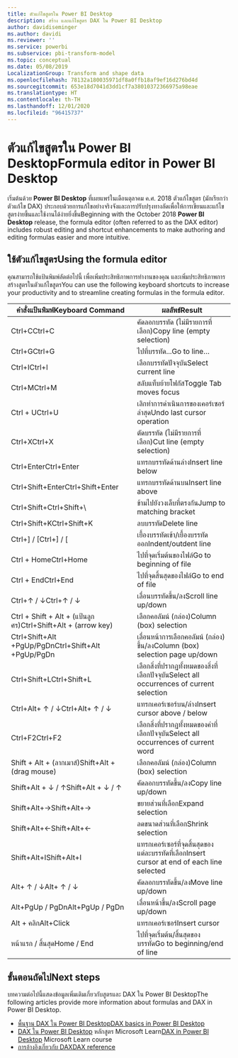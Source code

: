 ```yaml
---
title: ตัวแก้ไขสูตรใน Power BI Desktop
description: สร้าง และแก้ไขสูตร DAX ใน Power BI Desktop
author: davidiseminger
ms.author: davidi
ms.reviewer: ''
ms.service: powerbi
ms.subservice: pbi-transform-model
ms.topic: conceptual
ms.date: 05/08/2019
LocalizationGroup: Transform and shape data
ms.openlocfilehash: 78132a180035971df8a0ffb18af9ef16d276bd4d
ms.sourcegitcommit: 653e18d7041d3dd1cf7a38010372366975a98eae
ms.translationtype: HT
ms.contentlocale: th-TH
ms.lasthandoff: 12/01/2020
ms.locfileid: "96415737"
---
```

# <a name="formula-editor-in-power-bi-desktop"></a><span data-ttu-id="942b5-103">ตัวแก้ไขสูตรใน Power BI Desktop</span><span class="sxs-lookup"><span data-stu-id="942b5-103">Formula editor in Power BI Desktop</span></span>

<span data-ttu-id="942b5-104">เริ่มต้นด้วย **Power BI Desktop** ที่เผยแพร่ในเดือนตุลาคม ค.ศ. 2018 ตัวแก้ไขสูตร (มักเรียกว่าตัวแก้ไข DAX) ประกอบด้วยการแก้ไขอย่างจริงจังและการปรับปรุงทางลัดเพื่อให้การเขียนและแก้ไขสูตรง่ายขึ้นและใช้งานได้ง่ายยิ่งขึ้น</span><span class="sxs-lookup"><span data-stu-id="942b5-104">Beginning with the October 2018 **Power BI Desktop** release, the formula editor (often referred to as the DAX editor) includes robust editing and shortcut enhancements to make authoring and editing formulas easier and more intuitive.</span></span> 

## <a name="using-the-formula-editor"></a><span data-ttu-id="942b5-105">ใช้ตัวแก้ไขสูตร</span><span class="sxs-lookup"><span data-stu-id="942b5-105">Using the formula editor</span></span>

<span data-ttu-id="942b5-106">คุณสามารถใช้แป้นพิมพ์ลัดต่อไปนี้ เพื่อเพิ่มประสิทธิภาพการทำงานของคุณ และเพิ่มประสิทธิภาพการสร้างสูตรในตัวแก้ไขสูตร</span><span class="sxs-lookup"><span data-stu-id="942b5-106">You can use the following keyboard shortcuts to increase your productivity and to streamline creating formulas in the formula editor.</span></span>


|<span data-ttu-id="942b5-107">คำสั่งแป้นพิมพ์</span><span class="sxs-lookup"><span data-stu-id="942b5-107">Keyboard Command</span></span>  |<span data-ttu-id="942b5-108">ผลลัพธ์</span><span class="sxs-lookup"><span data-stu-id="942b5-108">Result</span></span>  |
|---------|---------|
|<span data-ttu-id="942b5-109">Ctrl+C</span><span class="sxs-lookup"><span data-stu-id="942b5-109">Ctrl+C</span></span>  | <span data-ttu-id="942b5-110">คัดลอกบรรทัด (ไม่มีรายการที่เลือก)</span><span class="sxs-lookup"><span data-stu-id="942b5-110">Copy line (empty selection)</span></span> |
|<span data-ttu-id="942b5-111">Ctrl+G</span><span class="sxs-lookup"><span data-stu-id="942b5-111">Ctrl+G</span></span>  |<span data-ttu-id="942b5-112">ไปที่บรรทัด...</span><span class="sxs-lookup"><span data-stu-id="942b5-112">Go to line…</span></span> |
|<span data-ttu-id="942b5-113">Ctrl+I</span><span class="sxs-lookup"><span data-stu-id="942b5-113">Ctrl+I</span></span>  |<span data-ttu-id="942b5-114">เลือกบรรทัดปัจจุบัน</span><span class="sxs-lookup"><span data-stu-id="942b5-114">Select current line</span></span>  |
|<span data-ttu-id="942b5-115">Ctrl+M</span><span class="sxs-lookup"><span data-stu-id="942b5-115">Ctrl+M</span></span>  |<span data-ttu-id="942b5-116">สลับแท็บย้ายโฟกัส</span><span class="sxs-lookup"><span data-stu-id="942b5-116">Toggle Tab moves focus</span></span> |
|<span data-ttu-id="942b5-117">Ctrl + U</span><span class="sxs-lookup"><span data-stu-id="942b5-117">Ctrl+U</span></span>  |<span data-ttu-id="942b5-118">เลิกทำการดำเนินการของเคอร์เซอร์ล่าสุด</span><span class="sxs-lookup"><span data-stu-id="942b5-118">Undo last cursor operation</span></span>  |
|<span data-ttu-id="942b5-119">Ctrl+X</span><span class="sxs-lookup"><span data-stu-id="942b5-119">Ctrl+X</span></span>   | <span data-ttu-id="942b5-120">ตัดบรรทัด (ไม่มีรายการที่เลือก)</span><span class="sxs-lookup"><span data-stu-id="942b5-120">Cut line (empty selection)</span></span> |
|<span data-ttu-id="942b5-121">Ctrl+Enter</span><span class="sxs-lookup"><span data-stu-id="942b5-121">Ctrl+Enter</span></span>  |<span data-ttu-id="942b5-122">แทรกบรรทัดด้านล่าง</span><span class="sxs-lookup"><span data-stu-id="942b5-122">Insert line below</span></span>  |
|<span data-ttu-id="942b5-123">Ctrl+Shift+Enter</span><span class="sxs-lookup"><span data-stu-id="942b5-123">Ctrl+Shift+Enter</span></span>  |<span data-ttu-id="942b5-124">แทรกบรรทัดด้านบน</span><span class="sxs-lookup"><span data-stu-id="942b5-124">Insert line above</span></span>  |
|<span data-ttu-id="942b5-125">Ctrl+Shift+</span><span class="sxs-lookup"><span data-stu-id="942b5-125">Ctrl+Shift+</span></span>\  |<span data-ttu-id="942b5-126">ข้ามไปยังวงเล็บที่ตรงกัน</span><span class="sxs-lookup"><span data-stu-id="942b5-126">Jump to matching bracket</span></span>  |
|<span data-ttu-id="942b5-127">Ctrl+Shift+K</span><span class="sxs-lookup"><span data-stu-id="942b5-127">Ctrl+Shift+K</span></span>  |<span data-ttu-id="942b5-128">ลบบรรทัด</span><span class="sxs-lookup"><span data-stu-id="942b5-128">Delete line</span></span>  |
|<span data-ttu-id="942b5-129">Ctrl+] / [</span><span class="sxs-lookup"><span data-stu-id="942b5-129">Ctrl+] / [</span></span>  |<span data-ttu-id="942b5-130">เยื้องบรรทัดเข้า/เยื้องบรรทัดออก</span><span class="sxs-lookup"><span data-stu-id="942b5-130">Indent/outdent line</span></span>  |
|<span data-ttu-id="942b5-131">Ctrl + Home</span><span class="sxs-lookup"><span data-stu-id="942b5-131">Ctrl+Home</span></span>  |<span data-ttu-id="942b5-132">ไปที่จุดเริ่มต้นของไฟล์</span><span class="sxs-lookup"><span data-stu-id="942b5-132">Go to beginning of file</span></span>  |
|<span data-ttu-id="942b5-133">Ctrl + End</span><span class="sxs-lookup"><span data-stu-id="942b5-133">Ctrl+End</span></span>  |<span data-ttu-id="942b5-134">ไปที่จุดสิ้นสุดของไฟล์</span><span class="sxs-lookup"><span data-stu-id="942b5-134">Go to end of file</span></span>  |
|<span data-ttu-id="942b5-135">Ctrl+↑ / ↓</span><span class="sxs-lookup"><span data-stu-id="942b5-135">Ctrl+↑ / ↓</span></span>   |<span data-ttu-id="942b5-136">เลื่อนบรรทัดขึ้น/ลง</span><span class="sxs-lookup"><span data-stu-id="942b5-136">Scroll line up/down</span></span>  |
|<span data-ttu-id="942b5-137">Ctrl + Shift + Alt + (แป้นลูกศร)</span><span class="sxs-lookup"><span data-stu-id="942b5-137">Ctrl+Shift+Alt + (arrow key)</span></span>  |<span data-ttu-id="942b5-138">เลือกคอลัมน์ (กล่อง)</span><span class="sxs-lookup"><span data-stu-id="942b5-138">Column (box) selection</span></span>  |
|<span data-ttu-id="942b5-139">Ctrl+Shift+Alt +PgUp/PgDn</span><span class="sxs-lookup"><span data-stu-id="942b5-139">Ctrl+Shift+Alt +PgUp/PgDn</span></span>  |<span data-ttu-id="942b5-140">เลื่อนหน้าการเลือกคอลัมน์ (กล่อง) ขึ้น/ลง</span><span class="sxs-lookup"><span data-stu-id="942b5-140">Column (box) selection page up/down</span></span> |
|<span data-ttu-id="942b5-141">Ctrl+Shift+L</span><span class="sxs-lookup"><span data-stu-id="942b5-141">Ctrl+Shift+L</span></span>  |<span data-ttu-id="942b5-142">เลือกสิ่งที่ปรากฏทั้งหมดของสิ่งที่เลือกปัจจุบัน</span><span class="sxs-lookup"><span data-stu-id="942b5-142">Select all occurrences of current selection</span></span> |
|<span data-ttu-id="942b5-143">Ctrl+Alt+ ↑ / ↓</span><span class="sxs-lookup"><span data-stu-id="942b5-143">Ctrl+Alt+ ↑ / ↓</span></span>  |<span data-ttu-id="942b5-144">แทรกเคอร์เซอร์บน/ล่าง</span><span class="sxs-lookup"><span data-stu-id="942b5-144">Insert cursor above / below</span></span>  |
|<span data-ttu-id="942b5-145">Ctrl+F2</span><span class="sxs-lookup"><span data-stu-id="942b5-145">Ctrl+F2</span></span>  |<span data-ttu-id="942b5-146">เลือกสิ่งที่ปรากฏทั้งหมดของคำที่เลือกปัจจุบัน</span><span class="sxs-lookup"><span data-stu-id="942b5-146">Select all occurrences of current word</span></span> | 
|<span data-ttu-id="942b5-147">Shift + Alt + (ลากเมาส์)</span><span class="sxs-lookup"><span data-stu-id="942b5-147">Shift+Alt + (drag mouse)</span></span> |<span data-ttu-id="942b5-148">เลือกคอลัมน์ (กล่อง)</span><span class="sxs-lookup"><span data-stu-id="942b5-148">Column (box) selection</span></span>  |
|<span data-ttu-id="942b5-149">Shift+Alt + ↓ / ↑</span><span class="sxs-lookup"><span data-stu-id="942b5-149">Shift+Alt + ↓ / ↑</span></span>  |<span data-ttu-id="942b5-150">คัดลอกบรรทัดขึ้น/ลง</span><span class="sxs-lookup"><span data-stu-id="942b5-150">Copy line up/down</span></span>  |
|<span data-ttu-id="942b5-151">Shift+Alt+→</span><span class="sxs-lookup"><span data-stu-id="942b5-151">Shift+Alt+→</span></span>  |<span data-ttu-id="942b5-152">ขยายส่วนที่เลือก</span><span class="sxs-lookup"><span data-stu-id="942b5-152">Expand selection</span></span>  |
|<span data-ttu-id="942b5-153">Shift+Alt+←</span><span class="sxs-lookup"><span data-stu-id="942b5-153">Shift+Alt+←</span></span>  |<span data-ttu-id="942b5-154">ลดขนาดส่วนที่เลือก</span><span class="sxs-lookup"><span data-stu-id="942b5-154">Shrink selection</span></span> |
|<span data-ttu-id="942b5-155">Shift+Alt+I</span><span class="sxs-lookup"><span data-stu-id="942b5-155">Shift+Alt+I</span></span>  |<span data-ttu-id="942b5-156">แทรกเคอร์เซอร์ที่จุดสิ้นสุดของแต่ละบรรทัดที่เลือก</span><span class="sxs-lookup"><span data-stu-id="942b5-156">Insert cursor at end of each line selected</span></span> |
|<span data-ttu-id="942b5-157">Alt+ ↑ / ↓</span><span class="sxs-lookup"><span data-stu-id="942b5-157">Alt+ ↑ / ↓</span></span>  | <span data-ttu-id="942b5-158">คัดลอกบรรทัดขึ้น/ลง</span><span class="sxs-lookup"><span data-stu-id="942b5-158">Move line up/down</span></span> |
|<span data-ttu-id="942b5-159">Alt+PgUp / PgDn</span><span class="sxs-lookup"><span data-stu-id="942b5-159">Alt+PgUp / PgDn</span></span>  |<span data-ttu-id="942b5-160">เลื่อนหน้าขึ้น/ลง</span><span class="sxs-lookup"><span data-stu-id="942b5-160">Scroll page up/down</span></span>  |
|<span data-ttu-id="942b5-161">Alt + คลิก</span><span class="sxs-lookup"><span data-stu-id="942b5-161">Alt+Click</span></span>  |<span data-ttu-id="942b5-162">แทรกเคอร์เซอร์</span><span class="sxs-lookup"><span data-stu-id="942b5-162">Insert cursor</span></span>  |
|<span data-ttu-id="942b5-163">หน้าแรก / สิ้นสุด</span><span class="sxs-lookup"><span data-stu-id="942b5-163">Home / End</span></span>  |<span data-ttu-id="942b5-164">ไปที่จุดเริ่มต้น/สิ้นสุดของบรรทัด</span><span class="sxs-lookup"><span data-stu-id="942b5-164">Go to beginning/end of line</span></span>  |

## <a name="next-steps"></a><span data-ttu-id="942b5-165">ขั้นตอนถัดไป</span><span class="sxs-lookup"><span data-stu-id="942b5-165">Next steps</span></span>

<span data-ttu-id="942b5-166">บทความต่อไปนี้แสดงข้อมูลเพิ่มเติมเกี่ยวกับสูตรและ DAX ใน Power BI Desktop</span><span class="sxs-lookup"><span data-stu-id="942b5-166">The following articles provide more information about formulas and DAX in Power BI Desktop.</span></span>

* [<span data-ttu-id="942b5-167">พื้นฐาน DAX ใน Power BI Desktop</span><span class="sxs-lookup"><span data-stu-id="942b5-167">DAX basics in Power BI Desktop</span></span>](desktop-quickstart-learn-dax-basics.md)
* <span data-ttu-id="942b5-168">[DAX ใน Power BI Desktop](/learn/paths/dax-power-bi/) หลักสูตร Microsoft Learn</span><span class="sxs-lookup"><span data-stu-id="942b5-168">[DAX in Power BI Desktop](/learn/paths/dax-power-bi/) Microsoft Learn course</span></span>
* [<span data-ttu-id="942b5-169">การอ้างอิงเกี่ยวกับ DAX</span><span class="sxs-lookup"><span data-stu-id="942b5-169">DAX reference</span></span>](/dax/)